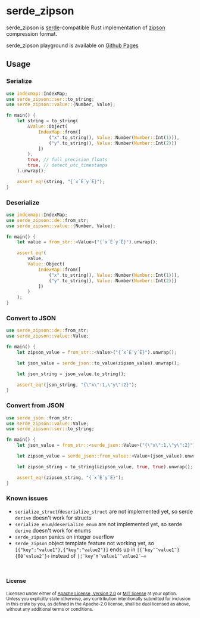 # serde_zipson

serde_zipson is [serde](https://serde.rs/)-compatible Rust implementation of [zipson](https://www.npmjs.com/package/zipson) compression format.

serde_zipson playground is available on [Github Pages](https://zoryamba.github.io/zipson-playground/)

## Usage


### Serialize


```rust
use indexmap::IndexMap;
use serde_zipson::ser::to_string;
use serde_zipson::value::{Number, Value};

fn main() {
    let string = to_string(
        &Value::Object(
            IndexMap::from([
                ("x".to_string(), Value::Number(Number::Int(1))),
                ("y".to_string(), Value::Number(Number::Int(2)))
            ])
        ),
        true, // full_precision_floats
        true, // detect_utc_timestamps
    ).unwrap();

    assert_eq!(string, "{´x´Ê´y´Ë}");
}
```


### Deserialize
```rust
use indexmap::IndexMap;
use serde_zipson::de::from_str;
use serde_zipson::value::{Number, Value};

fn main() {
    let value = from_str::<Value>("{´x´Ê´y´Ë}").unwrap();

    assert_eq!(
        value,
        Value::Object(
            IndexMap::from([
                ("x".to_string(), Value::Number(Number::Int(1))),
                ("y".to_string(), Value::Number(Number::Int(2)))
            ])
        )
    );
}
```


### Convert to JSON


```rust
use serde_zipson::de::from_str;
use serde_zipson::value::Value;

fn main() {
    let zipson_value = from_str::<Value>("{´x´Ê´y´Ë}").unwrap();

    let json_value = serde_json::to_value(zipson_value).unwrap();

    let json_string = json_value.to_string();

    assert_eq!(json_string, "{\"x\":1,\"y\":2}");
}
```


### Convert from JSON


```rust
use serde_json::from_str;
use serde_zipson::value::Value;
use serde_zipson::ser::to_string;

fn main() {
    let json_value = from_str::<serde_json::Value>("{\"x\":1,\"y\":2}").unwrap();

    let zipson_value = serde_json::from_value::<Value>(json_value).unwrap();

    let zipson_string = to_string(&zipson_value, true, true).unwrap();

    assert_eq!(zipson_string, "{´x´Ê´y´Ë}");
}
```


### Known issues

- `serialize_struct`/`deserialize_struct` are not implemented yet, so serde `derive` doesn't work for structs
- `serialize_enum`/`deserialize_enum` are not implemented yet, so serde `derive` doesn't work for enums
- `serde_zipson` panics on integer overflow
- `serde_zipson` object template feature not working yet, so `[{"key":"value1"},{"key":"value2"}]` ends up in `|{¨key¨¨value1¨}{ß0¨value2¨}÷` instead of `|¦¨key¨‡¨value1¨¨value2¨—÷`

<br>

#### License

<sup>
Licensed under either of <a href="LICENSE-APACHE">Apache License, Version
2.0</a> or <a href="LICENSE-MIT">MIT license</a> at your option.
</sup>

<br>

<sub>
Unless you explicitly state otherwise, any contribution intentionally submitted
for inclusion in this crate by you, as defined in the Apache-2.0 license, shall
be dual licensed as above, without any additional terms or conditions.
</sub>